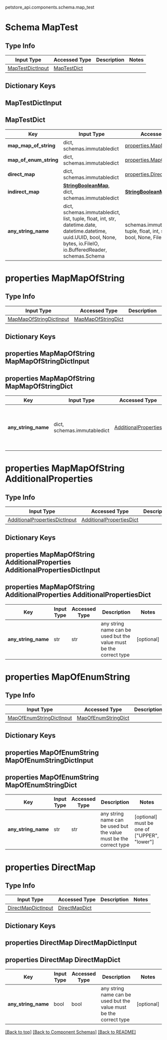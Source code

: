 petstore_api.components.schema.map_test
# Schema MapTest

## Type Info
Input Type | Accessed Type | Description | Notes
------------ | ------------- | ------------- | -------------
[MapTestDictInput](#maptestdictinput) | [MapTestDict](#maptestdict) |  |

## Dictionary Keys
## MapTestDictInput
## MapTestDict

Key | Input Type | Accessed Type | Description | Notes
------------ | ------------- | ------------- | ------------- | -------------
**map_map_of_string** | dict, schemas.immutabledict | [properties.MapMapOfString](#properties-mapmapofstring) |  | [optional]
**map_of_enum_string** | dict, schemas.immutabledict | [properties.MapOfEnumString](#properties-mapofenumstring) |  | [optional]
**direct_map** | dict, schemas.immutabledict | [properties.DirectMap](#properties-directmap) |  | [optional]
**indirect_map** | [**StringBooleanMap**](string_boolean_map.md), dict, schemas.immutabledict | [**StringBooleanMap**](string_boolean_map.md) |  | [optional]
**any_string_name** | dict, schemas.immutabledict, list, tuple, float, int, str, datetime.date, datetime.datetime, uuid.UUID, bool, None, bytes, io.FileIO, io.BufferedReader, schemas.Schema | schemas.immutabledict, tuple, float, int, str, bytes, bool, None, FileIO | any string name can be used but the value must be the correct type | [optional]

# properties MapMapOfString

## Type Info
Input Type | Accessed Type | Description | Notes
------------ | ------------- | ------------- | -------------
[MapMapOfStringDictInput](#properties-mapmapofstring-mapmapofstringdictinput) | [MapMapOfStringDict](#properties-mapmapofstring-mapmapofstringdict) |  |

## Dictionary Keys
## properties MapMapOfString MapMapOfStringDictInput
## properties MapMapOfString MapMapOfStringDict

Key | Input Type | Accessed Type | Description | Notes
------------ | ------------- | ------------- | ------------- | -------------
**any_string_name** | dict, schemas.immutabledict | [AdditionalProperties](#properties-mapmapofstring-additionalproperties) | any string name can be used but the value must be the correct type | [optional]

# properties MapMapOfString AdditionalProperties

## Type Info
Input Type | Accessed Type | Description | Notes
------------ | ------------- | ------------- | -------------
[AdditionalPropertiesDictInput](#properties-mapmapofstring-additionalproperties-additionalpropertiesdictinput) | [AdditionalPropertiesDict](#properties-mapmapofstring-additionalproperties-additionalpropertiesdict) |  |

## Dictionary Keys
## properties MapMapOfString AdditionalProperties AdditionalPropertiesDictInput
## properties MapMapOfString AdditionalProperties AdditionalPropertiesDict

Key | Input Type | Accessed Type | Description | Notes
------------ | ------------- | ------------- | ------------- | -------------
**any_string_name** | str | str | any string name can be used but the value must be the correct type | [optional]

# properties MapOfEnumString

## Type Info
Input Type | Accessed Type | Description | Notes
------------ | ------------- | ------------- | -------------
[MapOfEnumStringDictInput](#properties-mapofenumstring-mapofenumstringdictinput) | [MapOfEnumStringDict](#properties-mapofenumstring-mapofenumstringdict) |  |

## Dictionary Keys
## properties MapOfEnumString MapOfEnumStringDictInput
## properties MapOfEnumString MapOfEnumStringDict

Key | Input Type | Accessed Type | Description | Notes
------------ | ------------- | ------------- | ------------- | -------------
**any_string_name** | str | str | any string name can be used but the value must be the correct type | [optional] must be one of ["UPPER", "lower"]

# properties DirectMap

## Type Info
Input Type | Accessed Type | Description | Notes
------------ | ------------- | ------------- | -------------
[DirectMapDictInput](#properties-directmap-directmapdictinput) | [DirectMapDict](#properties-directmap-directmapdict) |  |

## Dictionary Keys
## properties DirectMap DirectMapDictInput
## properties DirectMap DirectMapDict

Key | Input Type | Accessed Type | Description | Notes
------------ | ------------- | ------------- | ------------- | -------------
**any_string_name** | bool | bool | any string name can be used but the value must be the correct type | [optional]

[[Back to top]](#top) [[Back to Component Schemas]](../../../README.md#Component-Schemas) [[Back to README]](../../../README.md)
